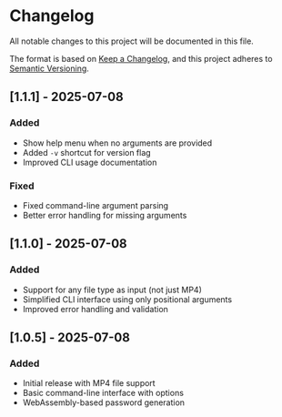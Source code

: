 # Changelog

All notable changes to this project will be documented in this file.

The format is based on [Keep a Changelog](https://keepachangelog.com/en/1.0.0/),
and this project adheres to [Semantic Versioning](https://semver.org/spec/v2.0.0.html).

## [1.1.1] - 2025-07-08
### Added
- Show help menu when no arguments are provided
- Added `-v` shortcut for version flag
- Improved CLI usage documentation

### Fixed
- Fixed command-line argument parsing
- Better error handling for missing arguments

## [1.1.0] - 2025-07-08
### Added
- Support for any file type as input (not just MP4)
- Simplified CLI interface using only positional arguments
- Improved error handling and validation

## [1.0.5] - 2025-07-08
### Added
- Initial release with MP4 file support
- Basic command-line interface with options
- WebAssembly-based password generation
